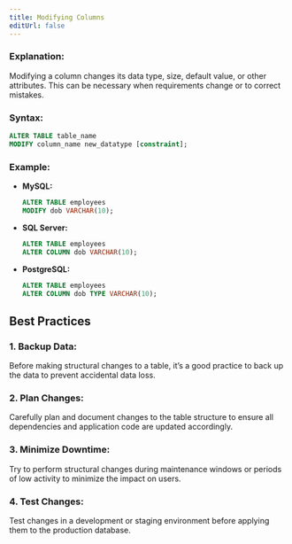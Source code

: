 ```yaml
---
title: Modifying Columns
editUrl: false
---
```


### **Explanation:**

Modifying a column changes its data type, size, default value, or other attributes. This can be necessary when requirements change or to correct mistakes.

### **Syntax:**

```sql
ALTER TABLE table_name
MODIFY column_name new_datatype [constraint];
```

### **Example:**

* **MySQL:**
  ```sql
  ALTER TABLE employees
  MODIFY dob VARCHAR(10);
  ```
* **SQL Server:**
  ```sql
  ALTER TABLE employees
  ALTER COLUMN dob VARCHAR(10);
  ```
* **PostgreSQL:**
  ```sql
  ALTER TABLE employees
  ALTER COLUMN dob TYPE VARCHAR(10);
  ```

## **Best Practices**

### **1. Backup Data:**

Before making structural changes to a table, it’s a good practice to back up the data to prevent accidental data loss.

### **2. Plan Changes:**

Carefully plan and document changes to the table structure to ensure all dependencies and application code are updated accordingly.

### **3. Minimize Downtime:**

Try to perform structural changes during maintenance windows or periods of low activity to minimize the impact on users.

### **4. Test Changes:**

Test changes in a development or staging environment before applying them to the production database.
